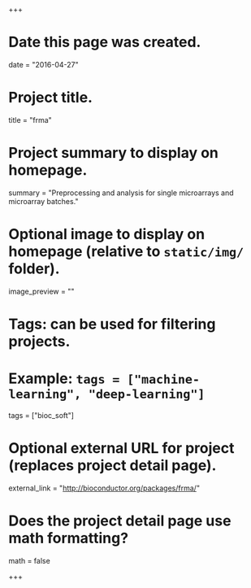 +++
# Date this page was created.
date = "2016-04-27"

# Project title.
title = "frma"

# Project summary to display on homepage.
summary = "Preprocessing and analysis for single microarrays and microarray batches."

# Optional image to display on homepage (relative to `static/img/` folder).
image_preview = ""

# Tags: can be used for filtering projects.
# Example: `tags = ["machine-learning", "deep-learning"]`
tags = ["bioc_soft"]

# Optional external URL for project (replaces project detail page).
external_link = "http://bioconductor.org/packages/frma/"

# Does the project detail page use math formatting?
math = false

+++

